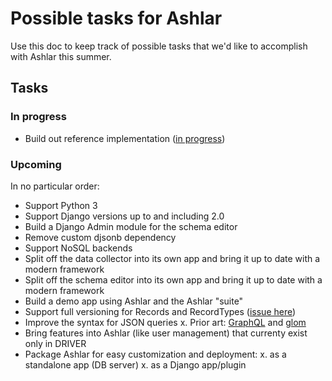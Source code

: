 # Possible tasks for Ashlar

Use this doc to keep track of possible tasks that we'd like to accomplish
with Ashlar this summer.

## Tasks

### In progress

- Build out reference implementation ([in
progress](https://github.com/azavea/ashlar-blueprint))

### Upcoming

In no particular order:

- Support Python 3
- Support Django versions up to and including 2.0
- Build a Django Admin module for the schema editor
- Remove custom djsonb dependency
- Support NoSQL backends
- Split off the data collector into its own app and bring it up to date with
  a modern framework
- Split off the schema editor into its own app and bring it up to date with
  a modern framework
- Build a demo app using Ashlar and the Ashlar "suite"
- Support full versioning for Records and RecordTypes ([issue
  here](https://github.com/azavea/ashlar/issues/80)) 
- Improve the syntax for JSON queries
    x. Prior art: [GraphQL](https://graphql.org/) and
       [glom](https://sedimental.org/glom_restructured_data.html)
- Bring features into Ashlar (like user management) that currenty exist only
  in DRIVER
- Package Ashlar for easy customization and deployment:
    x. as a standalone app (DB server)
    x. as a Django app/plugin
